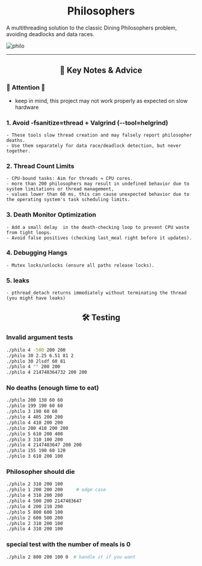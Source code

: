 <div align="center">
	
# Philosophers

</div>

A multithreading solution to the classic Dining Philosophers problem, avoiding deadlocks and data races.

![philo](https://github.com/user-attachments/assets/19c6ef01-a3bd-4bf6-84f5-bc82a315b3ff)

---

<div align="center">

## 📌 Key Notes & Advice

</div>

### 📛 Attention 📛
- keep in mind, this project may not work properly as expected on slow hardware 

### 1. Avoid -fsanitize=thread + Valgrind (--tool=helgrind)
	- These tools slow thread creation and may falsely report philosopher deaths.
	- Use them separately for data race/deadlock detection, but never together.

### 2. Thread Count Limits
	- CPU-bound tasks: Aim for threads ≈ CPU cores.
	- more than 200 philosophers may result in undefined behavior due to system limitations or thread management,
	- values lower than 60 ms, this can cause unexpected behavior due to the operating system's task scheduling limits.

### 3. Death Monitor Optimization

	- Add a small delay  in the death-checking loop to prevent CPU waste from tight loops.
    - Avoid false positives (checking last_meal right before it updates).

### 4. Debugging Hangs
    - Mutex locks/unlocks (ensure all paths release locks).

### 5. leaks
    - pthread_detach returns immediately without terminating the thread (you might have leaks)

<div align="center">

## 🛠️ Testing

</div>

### Invalid argument tests
```bash
./philo 4 -500 200 200	  
./philo 30 2.25 6.51 81 2   
./philo 30 2lsdf 60 81 
./philo 4 "" 200 200
./philo 4 214748364732 200 200
```

### No deaths (enough time to eat)
```bash
./philo 200 130 60 60   
./philo 199 190 60 60     
./philo 3 190 60 60             
./philo 4 405 200 200       
./philo 4 410 200 200      
./philo 200 410 200 200      
./philo 5 610 200 400			
./philo 3 310 100 200		
./philo 4 2147483647 200 200   
./philo 155 190 60 120
./philo 3 610 200 100
```

### Philosopher should die
```bash
./philo 2 310 200 100        
./philo 1 200 200 200	  # edge case
./philo 4 310 200 200	     
./philo 4 500 200 2147483647
./philo 4 200 210 200	     
./philo 5 800 600 100        
./philo 2 600 500 200        
./philo 2 310 200 100        
./philo 4 310 200 100      
```

### special test with the number of meals is 0
```bash
./philo 2 800 200 100 0  # handle it if you want        
  
```

